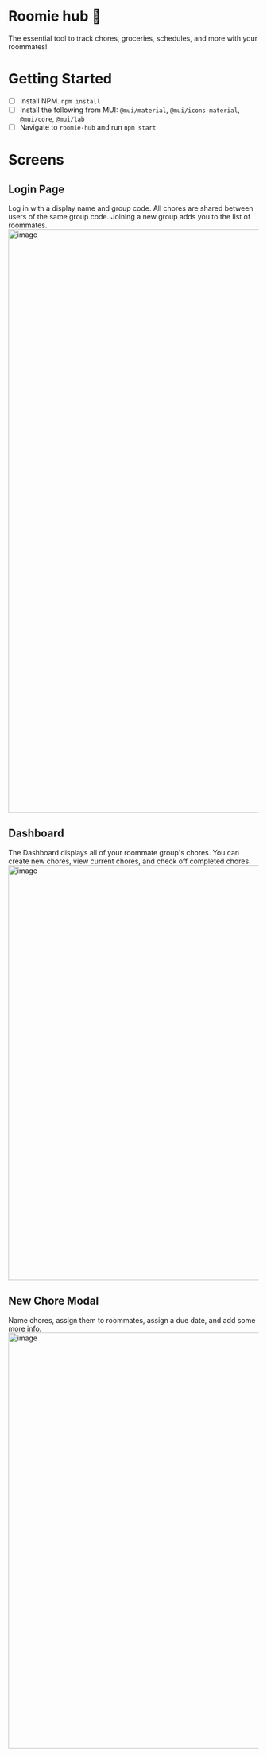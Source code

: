 # Roomie hub 🐳
The essential tool to track chores, groceries, schedules, and more with your roommates!

# Getting Started
- [ ] Install NPM. `npm install`
- [ ] Install the following from MUI: `@mui/material`, `@mui/icons-material`, `@mui/core`, `@mui/lab`
- [ ] Navigate to `roomie-hub` and run `npm start`

# Screens
## Login Page
Log in with a display name and group code. All chores are shared between users of the same group code. Joining a new group adds you to the list of roommates.
<img width="1174" alt="image" src="https://user-images.githubusercontent.com/57777918/160307425-306894ab-eea6-41ca-9835-f7e3a4438d81.png">

## Dashboard
The Dashboard displays all of your roommate group's chores. You can create new chores, view current chores, and check off completed chores.
<img width="835" alt="image" src="https://user-images.githubusercontent.com/57777918/160309943-b60f05c7-9dfa-4d8f-a33a-5cbb325226f9.png">

## New Chore Modal
Name chores, assign them to roommates, assign a due date, and add some more info.
<img width="837" alt="image" src="https://user-images.githubusercontent.com/57777918/160310024-23c1ae43-74d2-4a2a-8894-5c6a4df0237e.png">

